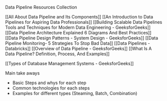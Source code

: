 Data Pipeline Resources Collection


[[All About Data Pipeline and Its Components]]
[[An Introduction to Data Pipelines for Aspiring Data Professionals]]
[[Building Scalable Data Pipelines Tools and Techniques for Modern Data Engineering - GeeksforGeeks]]
[[Data Pipeline Architecture Explained 6 Diagrams And Best Practices]]
[[Data Pipeline Design Patterns - System Design - GeeksforGeeks]]
[[Data Pipeline Monitoring- 5 Strategies To Stop Bad Data]]
[[Data Pipelines - Databricks]]
[[Overview of Data Pipeline - GeeksforGeeks]]
[[What Is A Data Pipeline? Definition, Process, And Examples]]

[[Types of Database Management Systems - GeeksforGeeks]]



Main take aways
- Basic Steps and whys for each step
- Common technologies for each steps
- Examples for different types (Steaming, Batch, Combination)